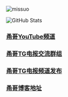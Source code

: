 <p align="left"> <img src="https://komarev.com/ghpvc/?username=yonggekkk&label=Profile%20views&color=0e75b6&style=flat" alt="missuo" /> </p>

![GitHub Stats](https://github-readme-stats-opal-alpha-76.vercel.app/api?username=yonggekkk&show_icons=true&theme=transparent)

### [甬哥YouTube频道](https://www.youtube.com/@ygkkk)

### [甬哥TG电报交流群组](https://t.me/+jZHc6-A-1QQ5ZGVl)

### [甬哥TG电报频道发布](https://t.me/+DkC9ZZUgEFQzMTZl)

### [甬哥博客地址](https://ygkkk.blogspot.com)


